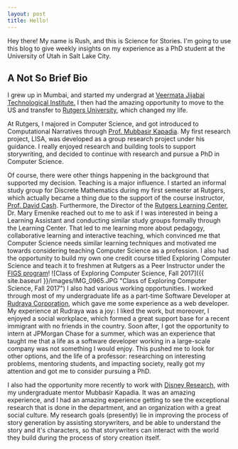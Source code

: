 ```yaml
---
layout: post
title: Hello!
---
```


Hey there! My name is Rush, and this is Science for Stories. I'm going to use this blog to give weekly insights on my experience as a PhD student at the University of Utah in Salt Lake City.

## A Not So Brief Bio 
I grew up in Mumbai, and started my undergrad at [Veermata Jijabai Technological Institute.](http://vjti.ac.in) I then had the amazing opportunity to move to the US and transfer to [Rutgers University](http://www.rutgers.edu), which changed my life.

At Rutgers, I majored in Computer Science, and got introduced to Computational Narratives through [Prof. Mubbasir Kapadia](https://www.cs.rutgers.edu/~mk1353/). My first research project, LISA, was developed as a group research project under his guidance. I really enjoyed research and building tools to support storywriting, and decided to continue with research and pursue a PhD in Computer Science.

Of course, there were other things happening in the background that supported my decision. Teaching is a major influence. I started an informal study group for Discrete Mathematics during my first semester at Rutgers, which actually became a thing due to the support of the course instructor, [Prof. David Cash](http://www.research.cs.rutgers.edu/~dc789/). Furthermore, the Director of the [Rutgers Learning Center](https://rlc.rutgers.edu), Dr. Mary Emenike reached out to me to ask if I was interested in being a Learning Assistant and conducting similar study groups formally through the Learning Center. That led to me learning more about pedagogy, collaborative learning and interactive teaching, which convinced me that Computer Science needs similar learning techniques and motivated me towards considering teaching Computer Science as a profession. I also had the opportunity to build my own one credit course titled Exploring Computer Science and teach it to freshmen at Rutgers as a Peer Instructor under the [FIGS program](https://figs.rutgers.edu)!
![Class of Exploring Computer Science, Fall 2017]({{ site.baseurl }}/images/IMG_0965.JPG "Class of Exploring Computer Science, Fall 2017")
I also had various working opportunities. I worked through most of my undergraduate life as a part-time Software Developer at [Rudraya Corporation](https://www.rudraya.com), which gave me some experience as a web developer. My experience at Rudraya was a joy: I liked the work, but moreover, I enjoyed a social workplace, which formed a great support base for a recent immigrant with no friends in the country. Soon after, I got the opportunity to intern at JPMorgan Chase for a summer, which was an experience that taught me that a life as a software developer working in a large-scale company was not something I would enjoy. This pushed me to look for other options, and the life of a professor: researching on interesting problems, mentoring students, and impacting society, really got my attention and got me to consider pursuing a PhD.

I also had the opportunity more recently to work with [Disney Research](https://www.disneyresearch.com), with my undergraduate mentor Mubbasir Kapadia. It was an amazing experience, and I had an amazing experience getting to see the exceptional research that is done in the department, and an organization with a great social culture. My research goals (presently) lie in improving the process of story generation by assisting storywriters, and be able to understand the story and it's characters, so that storywriters can interact with the world they build during the process of story creation itself.
